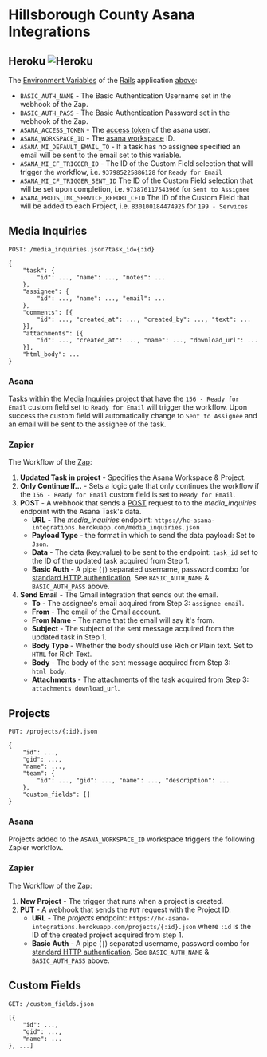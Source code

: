 # Hillsborough County Asana Integrations

## Heroku ![Heroku](https://heroku-badge.herokuapp.com/?app=hc-asana-integrations)

The [Environment Variables](https://devcenter.heroku.com/articles/config-vars) of the [Rails](https://rubyonrails.org/) application [above](#):

* `BASIC_AUTH_NAME` - The Basic Authentication Username set in the webhook of the Zap.
* `BASIC_AUTH_PASS` - The Basic Authentication Password set in the webhook of the Zap.
* `ASANA_ACCESS_TOKEN` - The [access token](https://asana.com/guide/help/api/api#gl-access-tokens) of the asana user.
* `ASANA_WORKSPACE_ID` - The [asana workspace](https://asana.com/guide/help/workspaces/basics#gl-what-is-workspace) ID.
* `ASANA_MI_DEFAULT_EMAIL_TO` - If a task has no assignee specified an email will be sent to the email set to this variable.
* `ASANA_MI_CF_TRIGGER_ID` - The ID of the Custom Field selection that will trigger the workflow, i.e. `937985225886128` for `Ready for Email`
* `ASANA_MI_CF_TRIGGER_SENT_ID` The ID of the Custom Field selection that will be set upon completion, i.e. `973876117543966` for `Sent to Assignee`
* `ASANA_PROJS_INC_SERVICE_REPORT_CFID` The ID of the Custom Field that will be added to each Project, i.e. `830100184474925` for `199 - Services`

## Media Inquiries

`POST: /media_inquiries.json?task_id={:id}`

```
{
    "task": {
        "id": ..., "name": ..., "notes": ...
    },
    "assignee": {
        "id": ..., "name": ..., "email": ...
    },
    "comments": [{
        "id": ..., "created_at": ..., "created_by": ..., "text": ...
    }],
    "attachments": [{
        "id": ..., "created_at": ..., "name": ..., "download_url": ...
    }],
    "html_body": ...
}
```

### Asana

Tasks within the [Media Inquiries](https://app.asana.com/0/823353078566958/823353078566958) project that have the `156 - Ready for Email` custom field set to `Ready for Email` will trigger the workflow. Upon success the custom field will automatically change to `Sent to Assignee` and an email will be sent to the assignee of the task.

### Zapier

The Workflow of the [Zap](https://zapier.com/app/editor/47959560/overview):

1. __Updated Task in project__ - Specifies the Asana Workspace & Project.
2.  __Only Continue If...__ - Sets a logic gate that only continues the workflow if the `156 - Ready for Email` custom field is set to `Ready for Email`.
3.  __POST__ - A webhook that sends a [POST](https://developer.mozilla.org/en-US/docs/Web/HTTP/Methods/POST) request to to the _media_inquiries_ endpoint with the Asana Task's data.
    * __URL__ - The _media_inquiries_ endpoint:  `https://hc-asana-integrations.herokuapp.com/media_inquiries.json`
    * __Payload Type__ - the format in which to send the data payload: Set to `Json`.
    * __Data__ - The data (key:value) to be sent to the endpoint: `task_id` set to the ID of the updated task acquired from Step 1.
    * __Basic Auth__ - A pipe (`|`) separated username, password combo for [standard HTTP authentication](https://developer.mozilla.org/en-US/docs/Web/HTTP/Authentication). See `BASIC_AUTH_NAME` & `BASIC_AUTH_PASS` above.
4. __Send Email__ - The Gmail integration that sends out the email.
    * __To__ - The assignee's email acquired from Step 3: `assignee email`.
    * __From__ - The email of the Gmail account.
    * __From Name__ - The name that the email will say it's from.
    * __Subject__ - The subject of the sent message acquired from the updated task in Step 1.
    * __Body Type__ - Whether the body should use Rich or Plain text. Set to `HTML` for Rich Text.
    * __Body__ - The body of the sent message acquired from Step 3: `html_body`.
    * __Attachments__ - The attachments of the task acquired from Step 3: `attachments download_url`.

## Projects

`PUT: /projects/{:id}.json`

```
{
    "id": ...,
    "gid": ...,
    "name": ...,
    "team": {
        "id": ..., "gid": ..., "name": ..., "description": ...
    },
    "custom_fields": []
}
```

### Asana

Projects added to the `ASANA_WORKSPACE_ID` workspace triggers the following Zapier workflow.

### Zapier

The Workflow of the [Zap](https://zapier.com/app/editor/49997256/overview):

1. __New Project__ - The trigger that runs when a project is created.
2. __PUT__ - A webhook that sends the `PUT` request with the Project ID.
    * __URL__ - The _projects_ endpoint: `https://hc-asana-integrations.herokuapp.com/projects/{:id}.json` where `:id` is the ID of the created project acquired from step 1.
    * __Basic Auth__ - A pipe (`|`) separated username, password combo for [standard HTTP authentication](https://developer.mozilla.org/en-US/docs/Web/HTTP/Authentication). See `BASIC_AUTH_NAME` & `BASIC_AUTH_PASS` above.

## Custom Fields

`GET: /custom_fields.json`

```
[{
    "id": ...,
    "gid": ...,
    "name": ...
}, ...]
```
